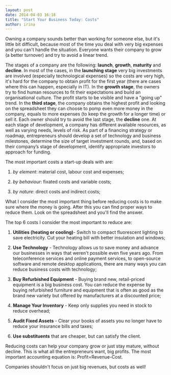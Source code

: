 ```yaml
---
layout: post
date: 2014-04-03 16:18
title: "Start Your Business Today: Costs"
author: irina
---
```


Owning a company sounds better than working for someone else, but it's little bit difficult, because most of the time you deal with very big expenses and you can't handle the situation. Everyone wants their company to grow (a better turnover) and try to avoid a linear trend. 

  The stages of a company are the following: **launch**, **growth**, **maturity** and **decline**. In most of the cases, in the **launching stage** very big investments are involved (especially technological expenses) so the costs are very high, it's hard for the company to obtain profit for the first year (there are cases where this can happen, especially in IT). In the **growth stage**, the owners try to find human resources to fit their expectations and build an organisational culture. The profit starts to be visible and have a "going up" trend. In the **third stage**, the company obtains the highest profit and looking on the spreadsheet they can choose to pomp even more money in the company, equals to more expenses (to keep the growth for a longer time) or sell it. Each owner should try to avoid the last stage, the **decline** one. At each stage of development, a company has different available resources, as well as varying needs, levels of risk. As part of a financing strategy or roadmap, entrepreneurs should develop a set of technology and business milestones, determine the size of target investment rounds, and, based on their company’s stage of development, identify appropriate investors to approach for funding.

  The most important costs a start-up deals with are: 

1. *by element*: material cost, labour cost and expenses;

2. *by behaviour*: fixated costs and variable costs;

3. *by nature*: direct costs and indirect costs;


  What I consider the most important thing before reducing costs is to make sure where the money is going. After this you can find proper ways to reduce them. Look on the spreadsheet and you'll find the answer. 

The top 6 costs I consider the most important to reduce are:

1. **Utilities (heating or cooling)**- Switch to compact fluorescent lighting to save electricity. Cut your heating bill with better insulation and windows; 

2. **Use Technology** - Technology allows us to save money and advance our businesses in ways that weren't possible even five years ago. From teleconference services and online payment services, to open-source software and remote desktop applications, there are many ways you can reduce business costs with technology;

3. **Buy Refurbished Equipment** - Buying brand new, retail-priced equipment is a big business cost. You can reduce the expense by buying refurbished furniture and equipment that is often as good as the brand new variety but offered by manufacturers at a discounted price;
4. **Manage Your Inventory** - Keep only supplies you need in stock to reduce overhead;

5. **Audit Fixed Assets** - Clear your books of assets you no longer have to reduce your insurance bills and taxes;

6. **Use substituents** that are cheaper, but can satisfy the client.

  Reducing costs can help your company grow or just stay mature, without decline. This is what all the entrepreneurs want, big profits. The most important accounting equation is: Profit=Revenue-Cost.

  Companies shouldn't focus on just big revenues, but costs as well!